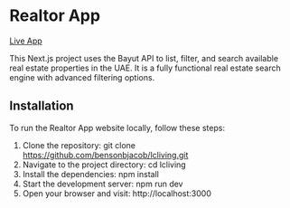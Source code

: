 # Realtor App

[Live App](http://lcliving.vercel.app)

This Next.js project uses the Bayut API to list, filter, and search available real estate properties in the UAE. It is a fully functional real estate search engine with advanced filtering options.

## Installation

To run the Realtor App website locally, follow these steps:

1. Clone the repository: git clone https://github.com/bensonbjacob/lcliving.git
2. Navigate to the project directory: cd lcliving
3. Install the dependencies: npm install
4. Start the development server: npm run dev
5. Open your browser and visit: http://localhost:3000
